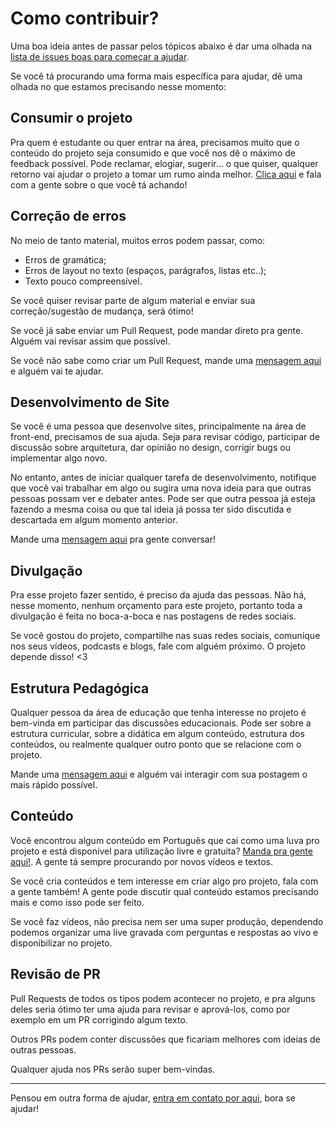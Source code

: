 # Como contribuir?

Uma boa ideia antes de passar pelos tópicos abaixo é dar uma olhada na [lista de issues boas para começar a ajudar](https://github.com/Universidade-Aberta-de-Computacao/uniac/issues?q=is%3Aopen+is%3Aissue+label%3A%22bom+para+primeira+ajuda%22).

Se você tá procurando uma forma mais específica para ajudar, dê uma olhada no que estamos precisando nesse momento:

## Consumir o projeto

Pra quem é estudante ou quer entrar na área, precisamos muito que o conteúdo do projeto seja consumido e que você nos dê o máximo de feedback possível. Pode reclamar, elogiar, sugerir... o que quiser, qualquer retorno vai ajudar o projeto a tomar um rumo ainda melhor. [Clica aqui](hhttps://github.com/Universidade-Aberta-de-Computacao/uniac/issues/6) e fala com a gente sobre o que você tá achando!

## Correção de erros

No meio de tanto material, muitos erros podem passar, como:

* Erros de gramática;
* Erros de layout no texto (espaços, parágrafos, listas etc..);
* Texto pouco compreensível.

Se você quiser revisar parte de algum material e enviar sua correção/sugestão de mudança, será ótimo!

Se você já sabe enviar um Pull Request, pode mandar direto pra gente. Alguém vai revisar assim que possível.

Se você não sabe como criar um Pull Request, mande uma [mensagem aqui](https://github.com/Universidade-Aberta-de-Computacao/uniac/issues/4) e alguém vai te ajudar. 

## Desenvolvimento de Site

Se você é uma pessoa que desenvolve sites, principalmente na área de front-end, precisamos de sua ajuda. Seja para revisar código, participar de discussão sobre arquitetura, dar opinião no design, corrigir bugs ou implementar algo novo.

No entanto, antes de iniciar qualquer tarefa de desenvolvimento, notifique que você vai trabalhar em algo ou sugira uma nova ideia para que outras pessoas possam ver e debater  antes. Pode ser que outra pessoa já esteja fazendo a mesma coisa ou que tal ideia já possa ter sido discutida e descartada em algum momento anterior.

Mande uma [mensagem aqui](https://github.com/Universidade-Aberta-de-Computacao/uniac/issues/4) pra gente conversar! 

## Divulgação

Pra esse projeto fazer sentido, é preciso da ajuda das pessoas. Não há, nesse momento, nenhum orçamento para este projeto, portanto toda a divulgação é feita no boca-a-boca e nas postagens de redes sociais.

Se você gostou do projeto, compartilhe nas suas redes sociais, comunique nos seus vídeos, podcasts e blogs, fale com alguém próximo. O projeto depende disso! <3

## Estrutura Pedagógica

Qualquer pessoa da área de educação que tenha interesse no projeto é bem-vinda em participar das discussões educacionais. Pode ser sobre a estrutura curricular, sobre a didática em algum conteúdo, estrutura dos conteúdos, ou realmente qualquer outro ponto que se relacione com o projeto.

Mande uma [mensagem aqui](https://github.com/Universidade-Aberta-de-Computacao/uniac/issues/4) e alguém vai interagir com sua postagem o mais rápido possível.

## Conteúdo

Você encontrou algum conteúdo em Português que cai como uma luva pro projeto e está disponível para utilização livre e gratuita? [Manda pra gente aqui!](https://github.com/Universidade-Aberta-de-Computacao/uniac/issues/4). A gente tá sempre procurando por novos vídeos e textos.

Se você cria conteúdos e tem interesse em criar algo pro projeto, fala com a gente também! A gente pode discutir qual conteúdo estamos precisando mais e como isso pode ser feito.

Se você faz vídeos, não precisa nem ser uma super produção, dependendo podemos organizar uma live gravada com perguntas e respostas ao vivo e disponibilizar no projeto.

## Revisão de PR

Pull Requests de todos os tipos podem acontecer no projeto, e pra alguns deles seria ótimo ter uma ajuda para revisar e aprová-los, como por exemplo em um PR corrigindo algum texto.

Outros PRs podem conter discussões que ficariam melhores com ideias de outras pessoas.

Qualquer ajuda nos PRs serão super bem-vindas.

---

Pensou em outra forma de ajudar, [entra em contato por aqui](https://github.com/Universidade-Aberta-de-Computacao/uniac/issues/4), bora se ajudar!
